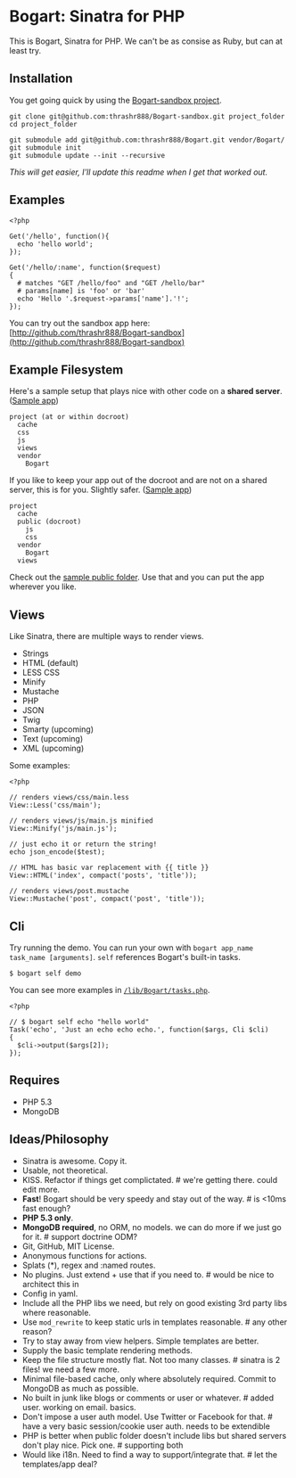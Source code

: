 
Bogart: Sinatra for PHP
=======================

This is Bogart, Sinatra for PHP. We can't be as consise as Ruby, but can at least try.

Installation
------------

You get going quick by using the [Bogart-sandbox project](http://github.com/thrashr888/Bogart-sandbox).

    git clone git@github.com:thrashr888/Bogart-sandbox.git project_folder
    cd project_folder
    
    git submodule add git@github.com:thrashr888/Bogart.git vendor/Bogart/
    git submodule init
    git submodule update --init --recursive

*This will get easier, I'll update this readme when I get that worked out.*

Examples
-------

    <?php
    
    Get('/hello', function(){
      echo 'hello world';
    });
    
    Get('/hello/:name', function($request)
    {
      # matches "GET /hello/foo" and "GET /hello/bar"
      # params[name] is 'foo' or 'bar'
      echo 'Hello '.$request->params['name'].'!';
    });

You can try out the sandbox app here:  
[http://github.com/thrashr888/Bogart-sandbox](http://github.com/thrashr888/Bogart-sandbox)

Example Filesystem
------------------

Here's a sample setup that plays nice with other code on a **shared server**. ([Sample app](http://github.com/thrashr888/Bogart-sandbox-shared))

    project (at or within docroot)
      cache
      css
      js
      views
      vendor
        Bogart

If you like to keep your app out of the docroot and are not on a shared server, this is for you. Slightly safer. ([Sample app](https://github.com/thrashr888/Bogart-sandbox))

    project
      cache
      public (docroot)
        js
        css
      vendor
        Bogart
      views

Check out the [sample public folder](http://github.com/thrashr888/Bogart-sandbox/tree/master/public/). Use that and you can put the app wherever you like.

Views
-----

Like Sinatra, there are multiple ways to render views.

- Strings
- HTML (default)
- LESS CSS
- Minify
- Mustache
- PHP
- JSON
- Twig
- Smarty (upcoming)
- Text (upcoming)
- XML (upcoming)

Some examples:

    <?php
    
    // renders views/css/main.less
    View::Less('css/main');
    
    // renders views/js/main.js minified
    View::Minify('js/main.js');
    
    // just echo it or return the string!
    echo json_encode($test);
    
    // HTML has basic var replacement with {{ title }}
    View::HTML('index', compact('posts', 'title'));
    
    // renders views/post.mustache
    View::Mustache('post', compact('post', 'title'));

Cli
---

Try running the demo. You can run your own with ``bogart app_name task_name [arguments]``. ``self`` references Bogart's built-in tasks.

``$ bogart self demo``

You can see more examples in [``/lib/Bogart/tasks.php``](http://github.com/thrashr888/Bogart/blob/master/lib/Bogart/tasks.php).

    <?php
    
    // $ bogart self echo "hello world"
    Task('echo', 'Just an echo echo echo.', function($args, Cli $cli)
    {
      $cli->output($args[2]);
    });

Requires
--------

- PHP 5.3
- MongoDB

Ideas/Philosophy
----------------

- Sinatra is awesome. Copy it.
- Usable, not theoretical.
- KISS. Refactor if things get complictated. # we're getting there. could edit more.
- **Fast**! Bogart should be very speedy and stay out of the way. # is <10ms fast enough?
- **PHP 5.3 only**.
- **MongoDB required**, no ORM, no models. we can do more if we just go for it. # support doctrine ODM?
- Git, GitHub, MIT License.
- Anonymous functions for actions.
- Splats (*), regex and :named routes.
- No plugins. Just extend + use that if you need to. # would be nice to architect this in
- Config in yaml.
- Include all the PHP libs we need, but rely on good existing 3rd party libs where reasonable.
- Use ``mod_rewrite`` to keep static urls in templates reasonable. # any other reason?
- Try to stay away from view helpers. Simple templates are better.
- Supply the basic template rendering methods.
- Keep the file structure mostly flat. Not too many classes. # sinatra is 2 files! we need a few more.
- Minimal file-based cache, only where absolutely required. Commit to MongoDB as much as possible.
- No built in junk like blogs or comments or user or whatever. # added user. working on email. basics.
- Don't impose a user auth model. Use Twitter or Facebook for that. # have a very basic session/cookie user auth. needs to be extendible
- PHP is better when public folder doesn't include libs but shared servers don't play nice. Pick one. # supporting both
- Would like i18n. Need to find a way to support/integrate that. # let the templates/app deal?
